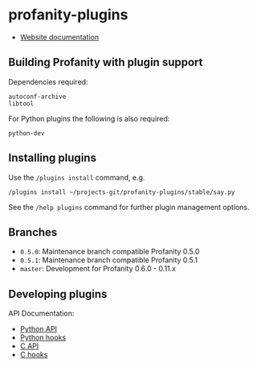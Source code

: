 profanity-plugins
=================

* [Website documentation](https://profanity-im.github.io/plugins.html)

Building Profanity with plugin support
--------------------------------------

Dependencies required:

```
autoconf-archive
libtool
```

For Python plugins the following is also required:

```
python-dev
```

Installing plugins
------------------

Use the `/plugins install` command, e.g.

```
/plugins install ~/projects-git/profanity-plugins/stable/say.py
```

See the `/help plugins` command for further plugin management options.

Branches
--------

* `0.5.0`: Maintenance branch compatible Profanity 0.5.0
* `0.5.1`: Maintenance branch compatible Profanity 0.5.1
* `master`: Development for Profanity 0.6.0 - 0.11.x

Developing plugins
------------------

API Documentation:
* [Python API](https://profanity-im.github.io/plugins/0.5.1/python/html/prof.html)
* [Python hooks](https://profanity-im.github.io/plugins/0.5.1/python/html/plugin.html)
* [C API](https://profanity-im.github.io/plugins/0.5.1/c/html/profapi_8h.html)
* [C hooks](https://profanity-im.github.io/plugins/0.5.1/c/html/profhooks_8h.html)

